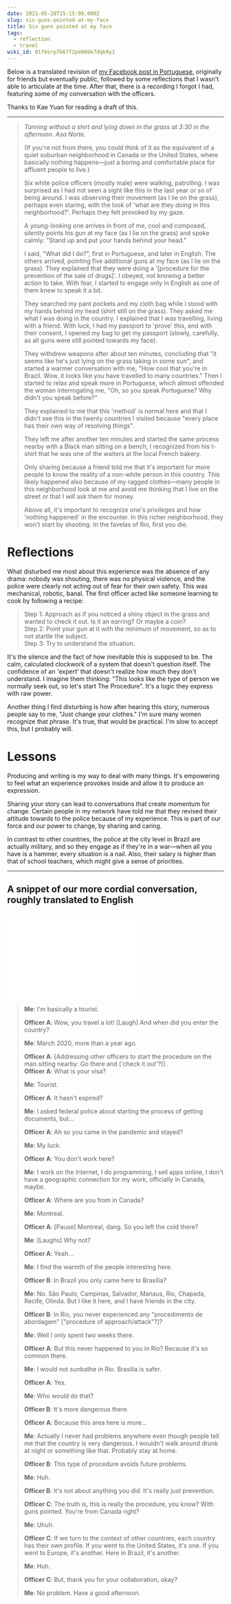 ```yaml
---
date: 2021-05-28T15:15:09.000Z
slug: six-guns-pointed-at-my-face
title: Six guns pointed at my face
tags:
  - reflection
  - travel
wiki_id: 01f6srp7b67f2pe06bk7dqk9y1
---
```

Below is a translated revision of [my Facebook post in Portuguese](https://www.facebook.com/rosano/posts/10223093731685751), originally for friends but eventually public, followed by some reflections that I wasn't able to articulate at the time. After that, there is a recording I forgot I had, featuring some of my conversation with the officers.

Thanks to Kae Yuan for reading a draft of this.

---

> _Tanning without a shirt and lying down in the grass at 3:30 in the afternoon. Asa Norte._
> 
> (If you're not from there, you could think of it as the equivalent of a quiet suburban neighborhood in Canada or the United States, where basically nothing happens—just a boring and comfortable place for affluent people to live.)
> 
> Six white police officers (mostly male) were walking, patrolling. I was surprised as I had not seen a sight like this in the last year or so of being around. I was observing their movement (as I lie on the grass), perhaps even staring, with the look of 'what are they _doing_ in this neighborhood?'. Perhaps they felt provoked by my gaze.
> 
> A young-looking one arrives in front of me, cool and composed, silently points his gun at my face (as I lie on the grass) and spoke calmly: "Stand up and put your hands behind your head."
> 
> I said, "What did I do?", first in Portuguese, and later in English. The others arrived, pointing five additional guns at my face (as I lie on the grass). They explained that they were doing a '\[procedure for the prevention of the sale of drugs\]'. I obeyed, not knowing a better action to take. With fear, I started to engage only in English as one of them knew to speak it a bit.
> 
> They searched my pant pockets and my cloth bag while I stood with my hands behind my head (shirt still on the grass). They asked me what I was doing in the country. I explained that I was travelling, living with a friend. With luck, I had my passport to 'prove' this, and with their consent, I opened my bag to get my passport (slowly, carefully, as all guns were still pointed towards my face).
> 
> They withdrew weapons after about ten minutes, concluding that "it seems like he's just lying on the grass taking in some sun", and started a warmer conversation with me, "How cool that you're in Brazil. Wow, it looks like you have travelled to many countries." Then I started to relax and speak more in Portuguese, which almost offended the woman interrogating me, "Oh, so you speak Portuguese? Why didn't you speak before?"
> 
> They explained to me that this 'method' is normal here and that I didn't see this in the twenty countries I visited because "every place has their own way of resolving things".
> 
> They left me after another ten minutes and started the same process nearby with a Black man sitting on a bench; I recognized from his t-shirt that he was one of the waiters at the local French bakery.
> 
> Only sharing because a friend told me that it's important for more people to know the reality of a non-white person in this country. This likely happened also because of my ragged clothes—many people in this neighborhood look at me and avoid me thinking that I live on the street or that I will ask them for money.
> 
> Above all, it's important to recognize one's privileges and how 'nothing happened' in the encounter. In this richer neighborhood, they won't start by shooting. In the favelas of Rio, first you die.

# Reflections

What disturbed me most about this experience was the absence of any drama: nobody was shouting, there was no physical violence, and the police were clearly not acting out of fear for their own safety. This was mechanical, robotic, banal. The first officer acted like someone learning to cook by following a recipe:

> Step 1: Approach as if you noticed a shiny object in the grass and wanted to check it out. Is it an earring? Or maybe a coin?  
> Step 2: Point your gun at it with the minimum of movement, so as to not startle the subject.  
> Step 3: Try to understand the situation.

It's the silence and the fact of how inevitable this is supposed to be. The calm, calculated clockwork of a system that doesn't question itself. The confidence of an 'expert' that doesn't realize how much they don't understand. I imagine them thinking: "This looks like the type of person we normally seek out, so let's start The Procedure". It's a logic they express with raw power. 

Another thing I find disturbing is how after hearing this story, numerous people say to me, "Just change your clothes." I'm sure many women recognize that phrase. It's true, that would be practical. I'm slow to accept this, but I probably will.

# Lessons

Producing and writing is my way to deal with many things. It's empowering to feel what an experience provokes inside and allow it to produce an expression.

Sharing your story can lead to conversations that create momentum for change. Certain people in my network have told me that they revised their attitude towards to the police because of my experience. This is part of our force and our power to change, by sharing and caring.

In contrast to other countries, the police at the city level in Brazil are actually military, and so they engage as if they're in a war—when all you have is a hammer, every situation is a nail. Also, their salary is higher than that of school teachers, which might give a sense of priorities.

---

## A snippet of our more cordial conversation, roughly translated to English

<iframe width="300" height="200" frameborder="0" src="//player.vimeo.com/video/556341358?color=ffffff&title=0&byline=0&portrait=0&dnt=true" allowfullscreen></iframe>

> **Me**: I'm basically a tourist.
> 
> **Officer A**: Wow, you travel a lot! \[Laugh\] And when did you enter the country?
> 
> **Me**: March 2020, more than a year ago.
> 
> **Officer A**: \[Addressing other officers to start the procedure on the man sitting nearby: Go there and ('check it out'?)\] .  
> **Officer A**: What is your visa?
> 
> **Me**: Tourist.
> 
> **Officer A**: It hasn't expired?
> 
> **Me**: I asked federal police about starting the process of getting documents, but…
> 
> **Officer A**: Ah so you came in the pandemic and stayed?
> 
> **Me**: My luck.
> 
> **Officer A**: You don't work here?
> 
> **Me**: I work on the Internet, I do programming, I sell apps online, I don't have a geographic connection for my work, officially in Canada, maybe.
> 
> **Officer A**: Where are you from in Canada?
> 
> **Me**: Montreal.
> 
> **Officer A**: \[Pause\] Montreal, dang. So you left the cold there?
> 
> **Me**: \[Laughs\] Why not?
> 
> **Officer A**: Yeah…
> 
> **Me**: I find the warmth of the people interesting here.
> 
> **Officer B**: In Brazil you only came here to Brasília?
> 
> **Me**: No. São Paulo, Campinas, Salvador, Manaus, Rio, Chapada, Recife, Olinda. But I like it here, and I have friends in the city.
> 
> **Officer B**: In Rio, you never experienced any "procedimento de abordagem" \["procedure of approach/attack"?\]?
> 
> **Me**: Well I only spent two weeks there.
> 
> **Officer A**: But this never happened to you in Rio? Because it's so common there.
> 
> **Me**: I would not sunbathe in Rio. Brasília is safer.
> 
> **Officer A**: Yes.
> 
> **Me**: Who would do that?
> 
> **Officer B**: It's more dangerous there.
> 
> **Officer A**: Because this area here is more…
> 
> **Me**: Actually I never had problems anywhere even though people tell me that the country is very dangerous. I wouldn't walk around drunk at night or something like that. Probably stay at home.
> 
> **Officer B**: This type of procedure avoids future problems.
> 
> **Me**: Huh.
> 
> **Officer B**: It's not about anything you did. It's really just prevention.
> 
> **Officer C**: The truth is, this is really the procedure, you know? With guns pointed. You're from Canada right?
> 
> **Me**: Uhuh.
> 
> **Officer C**: If we turn to the context of other countries, each country has their own profile. If you went to the United States, it's one. If you went to Europe, it's another. Here in Brazil, it's another.
> 
> **Me**: Huh.
> 
> **Officer C**: But, thank you for your collaboration, okay?
> 
> **Me**: No problem. Have a good afternoon.
